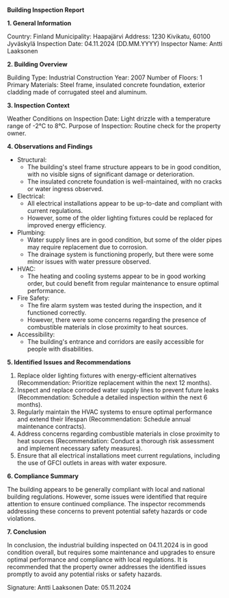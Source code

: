 **Building Inspection Report**

**1. General Information**

Country: Finland
Municipality: Haapajärvi
Address: 1230 Kivikatu, 60100 Jyväskylä
Inspection Date: 04.11.2024 (DD.MM.YYYY)
Inspector Name: Antti Laaksonen

**2. Building Overview**

Building Type: Industrial
Construction Year: 2007
Number of Floors: 1
Primary Materials: Steel frame, insulated concrete foundation, exterior cladding made of corrugated steel and aluminum.

**3. Inspection Context**

Weather Conditions on Inspection Date: Light drizzle with a temperature range of -2°C to 8°C.
Purpose of Inspection: Routine check for the property owner.

**4. Observations and Findings**

* Structural:
	+ The building's steel frame structure appears to be in good condition, with no visible signs of significant damage or deterioration.
	+ The insulated concrete foundation is well-maintained, with no cracks or water ingress observed.
* Electrical:
	+ All electrical installations appear to be up-to-date and compliant with current regulations.
	+ However, some of the older lighting fixtures could be replaced for improved energy efficiency.
* Plumbing:
	+ Water supply lines are in good condition, but some of the older pipes may require replacement due to corrosion.
	+ The drainage system is functioning properly, but there were some minor issues with water pressure observed.
* HVAC:
	+ The heating and cooling systems appear to be in good working order, but could benefit from regular maintenance to ensure optimal performance.
* Fire Safety:
	+ The fire alarm system was tested during the inspection, and it functioned correctly.
	+ However, there were some concerns regarding the presence of combustible materials in close proximity to heat sources.
* Accessibility:
	+ The building's entrance and corridors are easily accessible for people with disabilities.

**5. Identified Issues and Recommendations**

1. Replace older lighting fixtures with energy-efficient alternatives (Recommendation: Prioritize replacement within the next 12 months).
2. Inspect and replace corroded water supply lines to prevent future leaks (Recommendation: Schedule a detailed inspection within the next 6 months).
3. Regularly maintain the HVAC systems to ensure optimal performance and extend their lifespan (Recommendation: Schedule annual maintenance contracts).
4. Address concerns regarding combustible materials in close proximity to heat sources (Recommendation: Conduct a thorough risk assessment and implement necessary safety measures).
5. Ensure that all electrical installations meet current regulations, including the use of GFCI outlets in areas with water exposure.

**6. Compliance Summary**

The building appears to be generally compliant with local and national building regulations. However, some issues were identified that require attention to ensure continued compliance. The inspector recommends addressing these concerns to prevent potential safety hazards or code violations.

**7. Conclusion**

In conclusion, the industrial building inspected on 04.11.2024 is in good condition overall, but requires some maintenance and upgrades to ensure optimal performance and compliance with local regulations. It is recommended that the property owner addresses the identified issues promptly to avoid any potential risks or safety hazards.

Signature: Antti Laaksonen
Date: 05.11.2024